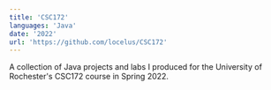 ```yaml
---
title: 'CSC172'
languages: 'Java'
date: '2022'
url: 'https://github.com/locelus/CSC172'
---
```

A collection of Java projects and labs I produced for the University of Rochester's CSC172 course in Spring 2022.
